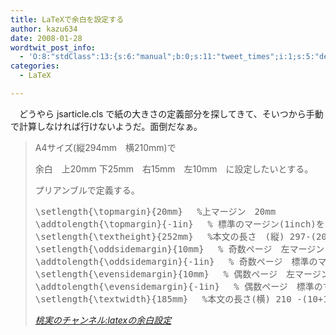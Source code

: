 ```yaml
---
title: LaTeXで余白を設定する
author: kazu634
date: 2008-01-28
wordtwit_post_info:
  - 'O:8:"stdClass":13:{s:6:"manual";b:0;s:11:"tweet_times";i:1;s:5:"delay";i:0;s:7:"enabled";i:1;s:10:"separation";s:2:"60";s:7:"version";s:3:"3.7";s:14:"tweet_template";b:0;s:6:"status";i:2;s:6:"result";a:0:{}s:13:"tweet_counter";i:2;s:13:"tweet_log_ids";a:1:{i:0;i:3661;}s:9:"hash_tags";a:0:{}s:8:"accounts";a:1:{i:0;s:7:"kazu634";}}'
categories:
  - LaTeX

---
```

<div class="section">
<p>
    　どうやら jsarticle.cls で紙の大きさの定義部分を探してきて、そいつから手動で計算しなければ行けないようだ。面倒だなぁ。
</p>
  
<blockquote title="桃実のチャンネル" cite="http://ch10007.kitaguni.tv/e346935.html">
<p>
      A4サイズ(縦294mm　横210mm)で
</p>
    
<p>
      余白　上20mm 下25mm　右15mm　左10mm　に設定したいとする。
</p>
    
<p>
      プリアンブルで定義する。
</p>
    
<pre class="syntax-highlight">
<span class="synStatement">\setlength</span><span class="synSpecial">{</span><span class="synStatement">\topmargin</span><span class="synSpecial">}{</span><span class="synConstant">20mm</span><span class="synSpecial">}</span> 　<span class="synComment">%上マージン　20mm</span>
<span class="synStatement">\addtolength</span><span class="synSpecial">{</span><span class="synStatement">\topmargin</span><span class="synSpecial">}{</span>-<span class="synConstant">1in</span><span class="synSpecial">}</span> 　<span class="synComment">% 標準のマージン(1inch)を引く</span>
<span class="synStatement">\setlength</span><span class="synSpecial">{</span><span class="synStatement">\textheight</span><span class="synSpecial">}{</span><span class="synConstant">252mm</span><span class="synSpecial">}</span> 　<span class="synComment">%本文の長さ　(縦) 297-(20+25)= 252</span>
<span class="synStatement">\setlength</span><span class="synSpecial">{</span><span class="synStatement">\oddsidemargin</span><span class="synSpecial">}{</span><span class="synConstant">10mm</span><span class="synSpecial">}</span> 　<span class="synComment">% 奇数ページ　左マージン　10mm</span>
<span class="synStatement">\addtolength</span><span class="synSpecial">{</span><span class="synStatement">\oddsidemargin</span><span class="synSpecial">}{</span>-<span class="synConstant">1in</span><span class="synSpecial">}</span> 　<span class="synComment">% 奇数ページ　標準のマージン(1inch)を引く</span>
<span class="synStatement">\setlength</span><span class="synSpecial">{</span><span class="synStatement">\evensidemargin</span><span class="synSpecial">}{</span><span class="synConstant">10mm</span><span class="synSpecial">}</span> 　<span class="synComment">% 偶数ページ　左マージン　10mm</span>
<span class="synStatement">\addtolength</span><span class="synSpecial">{</span><span class="synStatement">\evensidemargin</span><span class="synSpecial">}{</span>-<span class="synConstant">1in</span><span class="synSpecial">}</span> 　<span class="synComment">% 偶数ページ　標準のマージン(1inch)を引く</span>
<span class="synStatement">\setlength</span><span class="synSpecial">{</span><span class="synStatement">\textwidth</span><span class="synSpecial">}{</span><span class="synConstant">185mm</span><span class="synSpecial">}</span> 　<span class="synComment">%本文の長さ(横) 210 -(10+15) = 185</span>
</pre>
    
<p>
<cite><a href="http://ch10007.kitaguni.tv/e346935.html" onclick="__gaTracker('send', 'event', 'outbound-article', 'http://ch10007.kitaguni.tv/e346935.html', '桃実のチャンネル:latexの余白設定');" target="_blank">桃実のチャンネル:latexの余白設定</a></cite>
</p>
</blockquote>
</div>
